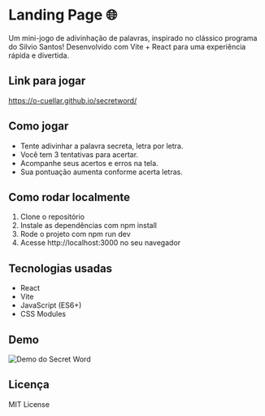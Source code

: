 # Landing Page 🌐

Um mini-jogo de adivinhação de palavras, inspirado no clássico programa do Silvio Santos! Desenvolvido com Vite + React para uma experiência rápida e divertida.

## Link para jogar

https://o-cuellar.github.io/secretword/

## Como jogar

- Tente adivinhar a palavra secreta, letra por letra.  
- Você tem 3 tentativas para acertar.  
- Acompanhe seus acertos e erros na tela.  
- Sua pontuação aumenta conforme acerta letras.

## Como rodar localmente

1. Clone o repositório  
2. Instale as dependências com npm install  
3. Rode o projeto com npm run dev  
4. Acesse http://localhost:3000 no seu navegador

## Tecnologias usadas

- React  
- Vite  
- JavaScript (ES6+)  
- CSS Modules  

## Demo

![Demo do Secret Word](src/assets/demo-secret-word.png)

## Licença

MIT License
